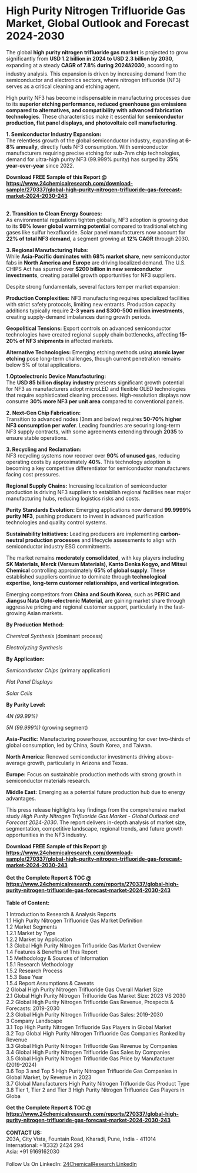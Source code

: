 <h1>High Purity Nitrogen Trifluoride Gas Market, Global Outlook and Forecast 2024-2030</h1><p>The global <strong>high purity nitrogen trifluoride gas market</strong> is projected to grow significantly from <strong>USD 1.2 billion in 2024 to USD 2.3 billion by 2030</strong>, expanding at a steady <strong>CAGR of 7.8% during 2024â2030</strong>, according to industry analysis. This expansion is driven by increasing demand from the semiconductor and electronics sectors, where nitrogen trifluoride (NF3) serves as a critical cleaning and etching agent.</p><p>High purity NF3 has become indispensable in manufacturing processes due to its <strong>superior etching performance, reduced greenhouse gas emissions compared to alternatives, and compatibility with advanced fabrication technologies</strong>. These characteristics make it essential for <strong>semiconductor production, flat panel displays, and photovoltaic cell manufacturing</strong>.</p><p><strong>1. Semiconductor Industry Expansion:</strong><br>
The relentless growth of the global semiconductor industry, expanding at <strong>6-8% annually</strong>, directly fuels NF3 consumption. With semiconductor manufacturers requiring precise etching for sub-7nm chip technologies, demand for ultra-high purity NF3 (99.999% purity) has surged by <strong>35% year-over-year</strong> since 2022.</p><div><b>Download FREE Sample of this Report @ 
            <a href="https://www.24chemicalresearch.com/download-sample/270337/global-high-purity-nitrogen-trifluoride-gas-forecast-market-2024-2030-243">
            https://www.24chemicalresearch.com/download-sample/270337/global-high-purity-nitrogen-trifluoride-gas-forecast-market-2024-2030-243</a></b></div><br><p><strong>2. Transition to Clean Energy Sources:</strong><br>
As environmental regulations tighten globally, NF3 adoption is growing due to its <strong>98% lower global warming potential</strong> compared to traditional etching gases like sulfur hexafluoride. Solar panel manufacturers now account for <strong>22% of total NF3 demand</strong>, a segment growing at <strong>12% CAGR</strong> through 2030.</p><p><strong>3. Regional Manufacturing Hubs:</strong><br>
While <strong>Asia-Pacific dominates with 68% market share</strong>, new semiconductor fabs in <strong>North America and Europe</strong> are driving localized demand. The U.S. CHIPS Act has spurred over <strong>$200 billion in new semiconductor investments</strong>, creating parallel growth opportunities for NF3 suppliers.</p><p>Despite strong fundamentals, several factors temper market expansion:</p><p><strong>Production Complexities:</strong> NF3 manufacturing requires specialized facilities with strict safety protocols, limiting new entrants. Production capacity additions typically require <strong>2-3 years and $300-500 million investments</strong>, creating supply-demand imbalances during growth periods.</p><p><strong>Geopolitical Tensions:</strong> Export controls on advanced semiconductor technologies have created regional supply chain bottlenecks, affecting <strong>15-20% of NF3 shipments</strong> in affected markets.</p><p><strong>Alternative Technologies:</strong> Emerging etching methods using <strong>atomic layer etching</strong> pose long-term challenges, though current penetration remains below 5% of total applications.</p><p><strong>1.Optoelectronic Device Manufacturing:</strong><br>
The <strong>USD 85 billion display industry</strong> presents significant growth potential for NF3 as manufacturers adopt microLED and flexible OLED technologies that require sophisticated cleaning processes. High-resolution displays now consume <strong>30% more NF3 per unit area</strong> compared to conventional panels.</p><p><strong>2. Next-Gen Chip Fabrication:</strong><br>
Transition to advanced nodes (3nm and below) requires <strong>50-70% higher NF3 consumption per wafer</strong>. Leading foundries are securing long-term NF3 supply contracts, with some agreements extending through <strong>2035</strong> to ensure stable operations.</p><p><strong>3. Recycling and Reclamation:</strong><br>
NF3 recycling systems now recover over <strong>90% of unused gas</strong>, reducing operating costs by approximately <strong>40%</strong>. This technology adoption is becoming a key competitive differentiator for semiconductor manufacturers facing cost pressures.</p><p><strong>Regional Supply Chains:</strong> 
	Increasing localization of semiconductor production is driving NF3 suppliers to establish regional facilities near major manufacturing hubs, reducing logistics risks and costs.</p><p><strong>Purity Standards Evolution:</strong>
	Emerging applications now demand <strong>99.9999% purity NF3</strong>, pushing producers to invest in advanced purification technologies and quality control systems.</p><p><strong>Sustainability Initiatives:</strong>
	Leading producers are implementing <strong>carbon-neutral production processes</strong> and lifecycle assessments to align with semiconductor industry ESG commitments.</p><p>The market remains <strong>moderately consolidated</strong>, with key players including <strong>SK Materials, Merck (Versum Materials), Kanto Denka Kogyo, and Mitsui Chemical</strong> controlling approximately <strong>65% of global supply</strong>. These established suppliers continue to dominate through <strong>technological expertise, long-term customer relationships, and vertical integration</strong>.</p><p>Emerging competitors from <strong>China and South Korea</strong>, such as <strong>PERIC and Jiangsu Nata Opto-electronic Material</strong>, are gaining market share through aggressive pricing and regional customer support, particularly in the fast-growing Asian markets.</p><p><strong>By Production Method:</strong></p><p><em>Chemical Synthesis</em> (dominant process)</p><p><em>Electrolyzing Synthesis</em></p><p><strong>By Application:</strong></p><p><em>Semiconductor Chips</em> (primary application)</p><p><em>Flat Panel Displays</em></p><p><em>Solar Cells</em></p><p><strong>By Purity Level:</strong></p><p><em>4N (99.99%)</em></p><p><em>5N (99.999%)</em> (growing segment)</p><p><strong>Asia-Pacific:</strong> Manufacturing powerhouse, accounting for over two-thirds of global consumption, led by China, South Korea, and Taiwan.</p><p><strong>North America:</strong> Renewed semiconductor investments driving above-average growth, particularly in Arizona and Texas.</p><p><strong>Europe:</strong> Focus on sustainable production methods with strong growth in semiconductor materials research.</p><p><strong>Middle East:</strong> Emerging as a potential future production hub due to energy advantages.</p><p>This press release highlights key findings from the comprehensive market study <em>High Purity Nitrogen Trifluoride Gas Market - Global Outlook and Forecast 2024-2030</em>. The report delivers in-depth analysis of market size, segmentation, competitive landscape, regional trends, and future growth opportunities in the NF3 industry.</p><div><b>Download FREE Sample of this Report @ 
            <a href="https://www.24chemicalresearch.com/download-sample/270337/global-high-purity-nitrogen-trifluoride-gas-forecast-market-2024-2030-243">
            https://www.24chemicalresearch.com/download-sample/270337/global-high-purity-nitrogen-trifluoride-gas-forecast-market-2024-2030-243</a></b></div><br><div><b>Get the Complete Report & TOC @ 
            <a href="https://www.24chemicalresearch.com/reports/270337/global-high-purity-nitrogen-trifluoride-gas-forecast-market-2024-2030-243">
            https://www.24chemicalresearch.com/reports/270337/global-high-purity-nitrogen-trifluoride-gas-forecast-market-2024-2030-243</a></b></div><br>
            <b>Table of Content:</b><p>1 Introduction to Research & Analysis Reports<br />
    1.1 High Purity Nitrogen Trifluoride Gas Market Definition<br />
    1.2 Market Segments<br />
        1.2.1 Market by Type<br />
        1.2.2 Market by Application<br />
    1.3 Global High Purity Nitrogen Trifluoride Gas Market Overview<br />
    1.4 Features & Benefits of This Report<br />
    1.5 Methodology & Sources of Information<br />
        1.5.1 Research Methodology<br />
        1.5.2 Research Process<br />
        1.5.3 Base Year<br />
        1.5.4 Report Assumptions & Caveats<br />
2 Global High Purity Nitrogen Trifluoride Gas Overall Market Size<br />
    2.1 Global High Purity Nitrogen Trifluoride Gas Market Size: 2023 VS 2030<br />
    2.2 Global High Purity Nitrogen Trifluoride Gas Revenue, Prospects & Forecasts: 2019-2030<br />
    2.3 Global High Purity Nitrogen Trifluoride Gas Sales: 2019-2030<br />
3 Company Landscape<br />
    3.1 Top High Purity Nitrogen Trifluoride Gas Players in Global Market<br />
    3.2 Top Global High Purity Nitrogen Trifluoride Gas Companies Ranked by Revenue<br />
    3.3 Global High Purity Nitrogen Trifluoride Gas Revenue by Companies<br />
    3.4 Global High Purity Nitrogen Trifluoride Gas Sales by Companies<br />
    3.5 Global High Purity Nitrogen Trifluoride Gas Price by Manufacturer (2019-2024)<br />
    3.6 Top 3 and Top 5 High Purity Nitrogen Trifluoride Gas Companies in Global Market, by Revenue in 2023<br />
    3.7 Global Manufacturers High Purity Nitrogen Trifluoride Gas Product Type<br />
    3.8 Tier 1, Tier 2 and Tier 3 High Purity Nitrogen Trifluoride Gas Players in Globa</p><div><b>Get the Complete Report & TOC @ 
            <a href="https://www.24chemicalresearch.com/reports/270337/global-high-purity-nitrogen-trifluoride-gas-forecast-market-2024-2030-243">
            https://www.24chemicalresearch.com/reports/270337/global-high-purity-nitrogen-trifluoride-gas-forecast-market-2024-2030-243</a></b></div><br><b>CONTACT US:</b><br>
            203A, City Vista, Fountain Road, Kharadi, Pune, India - 411014<br>
            International: +1(332) 2424 294<br>
            Asia: +91 9169162030 <br><br>
            Follow Us On LinkedIn: <a href="https://www.linkedin.com/company/24chemicalresearch/">24ChemicalResearch LinkedIn</a>